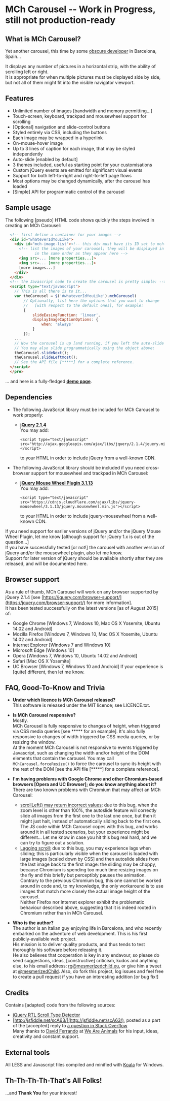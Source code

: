 # MCh Carousel -- Work in Progress, still not production-ready

## What is MCh Carousel?

Yet another carousel, this time by some [obscure developer](https://www.linkedin.com/in/robertogiuntoli) in Barcelona, Spain...

It displays any number of pictures in a horizontal strip, with the ability of scrolling left or right.  
It is appropriate for when multiple pictures must be displayed side by side, but not all of them might fit into the visible navigator viewport.

## Features
* Unlimited number of images [bandwidth and memory permitting...]
* Touch-screen, keyboard, trackpad and mousewheel support for scrolling
* [Optional] navigation and slide-control buttons
* Styled entirely via CSS, including the buttons
* Each image may be wrapped in a hyperlink
* On-mouse-hover image
* Up to 3 lines of caption for each image, that may be styled independently
* Auto-slide [enabled by default]
* 3 themes included, useful as starting point for your customisations
* Custom jQuery events are emitted for significant visual events
* Support for both left-to-right and right-to-left page flows
* Most options may be changed dynamically, after the carousel has loaded
* [Simple] API for programmatic control of the carousel

## Sample usage
The following [pseudo] HTML code shows quickly the steps involved in creating an MCh Carousel:
```html
  <!-- first define a container for your images -->
  <div id="whateverIdYouLike">
    <div id="mch-image-list"><!-- this div must have its ID set to mch-image-list -->
      <!-- list the images of your carousel; they will be displayed in the carousel
             in the same order as they appear here -->
      <img src=... [more properties...]>
      <img src=... [more properties...]>
      [more images...]
    </div>
  </div>
  <!-- the Javascript code to create the carousel is pretty simple: -->
  <script type="text/javascript">
    // This is all there is to it...
    var theCarousel = $('#whateverIdYouLike').mchCarousel( 
        // Optionally, list here the options that you want to change
        //   [with respect to the default ones], for example:
        {
            slideEasingFunction: 'linear',
            displayImageCaptionOptions: {
                when: 'always'
            }
        });
    ...
    // Now the carousel is up [and running, if you left the auto-slide option on].
    // You may also slide programmatically using the object above:
    theCarousel.slideNext();
    theCarousel.slideLeftmost();
    // See the API file [*****] for a complete reference.
  </script>
  </pre>
```
... and here is a fully-fledged [**demo page**](http://www.mesmerizedchild.eu/mch-carousel/mch-carousel-demo/).

## Dependencies
* The following JavaScript library must be included for MCh Carousel to work properly:  
  * [**jQuery 2.1.4**](https://jquery.com/)  
    You may add:  
    ```
    <script type="text/javascript" src="http://ajax.googleapis.com/ajax/libs/jquery/2.1.4/jquery.min.js"></script>  
    ```  
    to your HTML in order to include jQuery from a well-known CDN.
  
* The following JavaScript library should be included if you need cross-browser support for mousewheel and trackpad in MCh Carousel:  
  * [**jQuery Mouse Wheel Plugin 3.1.13**](https://github.com/jquery/jquery-mousewheel)  
    You may add:  
    ```
    <script type="text/javascript" src="https://cdnjs.cloudflare.com/ajax/libs/jquery-mousewheel/3.1.13/jquery.mousewheel.min.js"></script>  
    ```  
    to your HTML in order to include jquery-mousewheel from a well-known CDN.
  
If you need support for earlier versions of jQuery and/or the jQuery Mouse Wheel Plugin, let me know [although support for jQuery 1.x is out of the question...]  
If you have successfully tested [or not!] the carousel with another version of jQuery and/or the mousewheel plugin, also let me know.  
Support for later version of jQuery should be available shortly after they are released, and will be documented here.  

## Browser support  
As a rule of thumb, MCh Carousel will work on any browser supported by jQuery 2.1.4 [see [https://jquery.com/browser-support/](https://jquery.com/browser-support/) for more information].  
It has been tested successfully on the latest versions [as of August 2015] of:
* Google Chrome [Windows 7, Windows 10, Mac OS X Yosemite, Ubuntu 14.02 and Android]
* Mozilla Firefox [Windows 7, Windows 10, Mac OS X Yosemite, Ubuntu 14.02 and Android]
* Internet Explorer [Windows 7 and Windows 10]
* Microsoft Edge [Windows 10]
* Opera [Windows 7, Windows 10, Ubuntu 14.02 and Android]
* Safari [Mac OS X Yosemite]
* UC Browser [Windows 7, Windows 10 and Android]
If your experience is [quite] different, then let me know.  

## FAQ, Good-To-Know and Trivia
* **Under which licence is MCh Carousel released?**  
This software is released under the MIT licence; see LICENCE.txt.

* **Is MCh Carousel responsive?**  
    Mostly.  
    MCh Carousel is fully responsive to changes of height, when triggered via CSS media queries [see ***** for an example]. It's also fully responsive to changes of width triggered by CSS media queries, or by resizing the window.  
    At the moment MCh Carousel is not responsive to events triggered by Javascript, such as changing the width and/or height of the DOM elements that contain the carousel. You may call ```MChCarousel.forceResize()``` to force the carousel to sync its height with the rest of the DOM [see the API file [*****] for a complete reference].

* **I'm having problems with Google Chrome and other Chromium-based browsers [Opera and UC Browser]; do you know anything about it?**  
    There are two known problems with Chromium that may affect an MCh Carousel:  
  * [scrollLeft() may return incorrect values](https://code.google.com/p/chromium/issues/detail?id=351692); due to this bug, when the zoom level is other than 100%, the autoslide feature will correctly slide all images from the first one to the last one once, but then it might just halt, instead of automatically sliding back to the first one. The JS code within MCh Carousel copes with this bug, and works around it in all tested scenarios, but your experience might be different... Let me know in case you hit this bug real hard, and we can try to figure out a solution.
  * [Lagging scroll](https://code.google.com/p/chromium/issues/detail?id=92812); due to this bug, you may experience lags when sliding; this is particularly visible when the carousel is loaded with large images [scaled down by CSS] and then autoslide slides from the last image back to the first image: the sliding may be choppy, because Chromium is spending too much time resizing images on the fly and this briefly but perceptibly pauses the animation. Contrary to the previous Chromium bug, this one cannot be worked around in code and, to my knowledge, the only workaround is to use images that match more closely the actual image height of the carousel.  
    Neither Firefox nor Internet explorer exhibit the problematic behaviour described above, suggesting that it is indeed rooted in Chromium rather than in MCh Carousel.

* **Who is the author?**  
    The author is an Italian guy enjoying life in Barcelona, and who recently embarked on the adventure of web development. This is his first publicly-available web project.  
    His mission is to deliver quality products, and thus tends to test thoroughly his software before releasing it.  
    He also believes that cooperation is key in any endavour, so please do send suggestions, ideas, [constructive] criticism, kudos and anything else, to his email address: [rg@mesmerizedchild.eu](mailto:rg@mesmerizedchild.eu), or give him a tweet at [@mesmerizedChild](https://twitter.com/mesmerizedChild). Also, do fork this project, log issues and feel free to create a pull request if you have an interesting addition [or bug fix!]  

## Credits
Contains [adapted] code from the following sources:  
* [jQuery RTL Scroll Type Detector](https://github.com/othree/jquery.rtl-scroll-type)  
* [http://jsfiddle.net/scA63/](http://jsfiddle.net/scA63/), posted as a part of the [accepted] reply to [a question in Stack Overflow](http://stackoverflow.com/questions/24276619/better-way-to-get-the-viewport-of-a-scrollable-div-in-rtl-mode)  
Many thanks to [David Ferrando](ferr@weareanimals.eu) at [We Are Animals](http://www.weareanimals.eu/) for his input, ideas, creativity and constant support.

## External tools
All LESS and Javascript files compiled and minified with [Koala](http://koala-app.com/) for Windows.

## Th-Th-Th-Th-That's All Folks!
...and **Thank You** for your interest!
